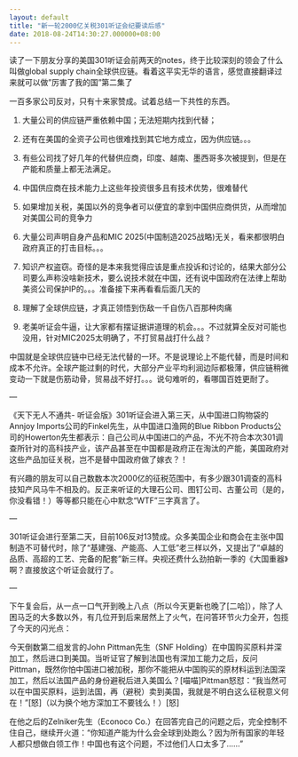 ```yaml
---
layout: default
title: "新一轮2000亿关税301听证会纪要读后感"
date: 2018-08-24T14:30:27.000000+08:00
---
```


读了一下朋友分享的美国301听证会前两天的notes，终于比较深刻的领会了什么叫做global supply chain全球供应链。看着这平实无华的语言，感觉直接翻译过来就可以做”厉害了我的国”第二集了

一百多家公司反对，只有十来家赞成。试着总结一下共性的东西。

1. 大量公司的供应链严重依赖中国；无法短期内找到代替；

2. 还有在美国的全资子公司也很难找到其它地方成立，因为供应链。。。

3. 有些公司找了好几年的代替供应商，印度、越南、墨西哥多次被提到，但是在产能和质量上都无法满足。

4. 中国供应商在技术能力上这些年投资很多且有技术优势，很难替代

5. 如果增加关税，美国以外的竞争者可以便宜的拿到中国供应商供货，从而增加对美国公司的竞争力

6. 大量公司声明自身产品和MIC 2025(中国制造2025战略)无关，看来都很明白政府真正的打击目标。。。

7. 知识产权盗窃。奇怪的是本来我觉得应该是重点投诉和讨论的，结果大部分公司要么声称没啥新技术，要么说技术就在中国，还有说中国政府在法律上帮助美资公司保护IP的。。。准备接下来再看看后面几天的

8. 理解了全球供应链，才真正领悟到伤敌一千自伤八百那种肉痛

9.  老美听证会牛逼，让大家都有摆证据讲道理的机会。。。不过就算全反对可能也没用，针对MIC2025太明确了，不打贸易战打什么战？

中国就是全球供应链中已经无法代替的一环。不是说理论上不能代替，而是时间和成本不允许。全球产能过剩的时代，大部分产业平均利润边际都极薄，供应链稍微变动一下就是伤筋动骨，贸易战不好打。。。说句难听的，看哪国百姓更耐了。

—

《天下无人不通共- 听证会版》301听证会进入第三天，从中国进口购物袋的Annjoy Imports公司的Finkel先生，从中国进口渔网的Blue Ribbon Products公司的Howerton先生都表示：自己公司从中国进口的产品，不光不符合本次301调查所针对的高科技产业，该产品甚至在中国都是政府正在淘汰的产能，美国政府对这些产品加征关税，岂不是替中国政府做了嫁衣？！


有兴趣的朋友可以自己数数本次2000亿的征税范围中，有多少跟301调查的高科技知产风马牛不相及的。反正来听证的大理石公司、图钉公司、古董公司（是的，你没看错！）等等都只能在心中默念“WTF”三字真言了。

—

301听证会进行至第二天，目前106反对13赞成。众多美国企业和商会在主张中国制造不可替代时，除了“基建强、产能高、人工低”老三样以外，又提出了“卓越的品质、高超的工艺、完备的配套”新三样。央视还费什么劲拍新一季的《大国重器》啊？直接放这个听证会就行了。

—

下午复会后，从一点一口气开到晚上八点（所以今天更新也晚了[二哈]），除了人困马乏的大多数以外，有几位开到后来居然上了火气，在问答环节火力全开，包揽了今天的闪光点：


今天倒数第二组发言的John Pittman先生（SNF Holding）在中国购买原料并深加工，然后进口到美国。当听证官了解到法国也有深加工能力之后，反问Pittman，既然你怕中国进口被加税，那你不能把从中国购买的原材料运到法国深加工，然后以法国产品的身份避税后进入美国么？[喵喵]Pittman怒怼：“我当然可以在中国买原料，运到法国，再（避税）卖到美国，我就是不明白这么征税意义何在！”[怒]（以为换个地方深加工不要钱么！）[怒]


在他之后的Zelniker先生（Econoco Co.）在回答完自己的问题之后，完全控制不住自己，继续开火道：“你知道产能为什么会全球到处跑么？因为所有国家的年轻人都只想做白领工作！中国也有这个问题，不过他们人口太多了……”

